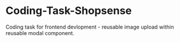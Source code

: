# Coding-Task-Shopsense

Coding task for frontend devlopment - reusable image upload within reusable modal component.
